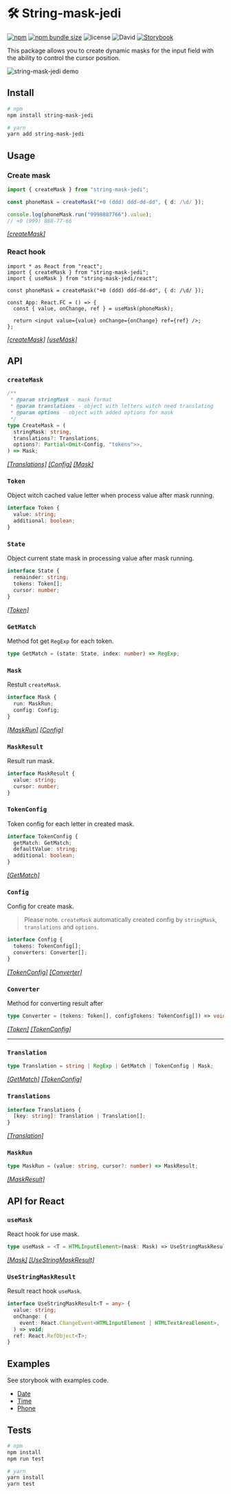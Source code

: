 # 🛠 String-mask-jedi

[![npm](https://img.shields.io/npm/v/string-mask-jedi?style=flat)](https://www.npmjs.com/package/string-mask-jedi)
[![npm bundle size](https://img.shields.io/bundlephobia/min/string-mask-jedi?color=success&label=minified&style=flat)](https://bundlephobia.com/result?p=string-mask-jedi)
![license](https://img.shields.io/npm/l/string-mask-jedi?style=flat)
![David](https://img.shields.io/david/EvgenyiFedotov/string-mask-jedi?style=flat)
[![Storybook](https://cdn.jsdelivr.net/gh/storybookjs/brand@master/badge/badge-storybook.svg)](https://evgenyifedotov.github.io/string-mask-jedi)

This package allows you to create dynamic masks for the input field with the ability to control the cursor position.

![string-mask-jedi demo](https://raw.githubusercontent.com/EvgenyiFedotov/string-mask-jedi/readme/show-mask.gif)

## Install

```sh
# npm
npm install string-mask-jedi

# yarn
yarn add string-mask-jedi
```

## Usage

### Create mask

```ts
import { createMask } from "string-mask-jedi";

const phoneMask = createMask("+0 (ddd) ddd-dd-dd", { d: /\d/ });

console.log(phoneMask.run("9998887766").value);
// +0 (999) 888-77-66
```

_[[createMask]](#createMask)_

### React hook

```tsx
import * as React from "react";
import { createMask } from "string-mask-jedi";
import { useMask } from "string-mask-jedi/react";

const phoneMask = createMask("+0 (ddd) ddd-dd-dd", { d: /\d/ });

const App: React.FC = () => {
  const { value, onChange, ref } = useMask(phoneMask);

  return <input value={value} onChange={onChange} ref={ref} />;
};
```

_[[createMask]](#createMask)_
_[[useMask]](#useMask)_

## API

### `createMask`

```ts
/**
 * @param stringMask - mask format
 * @param translations - object with letters witch need translating
 * @param options - object with added options for mask
 */
type CreateMask = (
  stringMask: string,
  translations?: Translations,
  options?: Partial<Omit<Config, "tokens">>,
) => Mask;
```

_[[Translations]](#translation)_
_[[Config]](#config)_
_[[Mask]](#mask)_

### `Token`

Object witch cached value letter when process value after mask running.

```ts
interface Token {
  value: string;
  additional: boolean;
}
```

### `State`

Object current state mask in processing value after mask running.

```ts
interface State {
  remainder: string;
  tokens: Token[];
  cursor: number;
}
```

_[[Token]](#token)_

### `GetMatch`

Method fot get `RegExp` for each token.

```ts
type GetMatch = (state: State, index: number) => RegExp;
```

### `Mask`

Restult `createMask`.

```ts
interface Mask {
  run: MaskRun;
  config: Config;
}
```

_[[MaskRun]](#maskrun)_
_[[Config]](#config)_

### `MaskResult`

Result run mask.

```ts
interface MaskResult {
  value: string;
  cursor: number;
}
```

### `TokenConfig`

Token config for each letter in created mask.

```ts
interface TokenConfig {
  getMatch: GetMatch;
  defaultValue: string;
  additional: boolean;
}
```

_[[GetMatch]](#getmatch)_

### `Config`

Config for create mask.

> Please note. `createMask` automatically created config by `stringMask`, `translations` and `options`.

```ts
interface Config {
  tokens: TokenConfig[];
  converters: Converter[];
}
```

_[[TokenConfig]](#tokenconfig)_
_[[Converter]](#converter)_

### `Converter`

Method for converting result after

```ts
type Converter = (tokens: Token[], configTokens: TokenConfig[]) => void;
```

_[[Token]](#token)_
_[[TokenConfig]](#tokenconfig)_

---

### `Translation`

```ts
type Translation = string | RegExp | GetMatch | TokenConfig | Mask;
```

_[[GetMatch]](#getmatch)_
_[[TokenConfig]](#tokenconfig)_

### `Translations`

```ts
interface Translations {
  [key: string]: Translation | Translation[];
}
```

_[[Translation]](#translation)_

### `MaskRun`

```ts
type MaskRun = (value: string, cursor?: number) => MaskResult;
```

_[[MaskResult]](#maskresult)_

## API for React

### `useMask`

React hook for use mask.

```ts
type useMask = <T = HTMLInputElement>(mask: Mask) => UseStringMaskResult<T>;
```

_[[Mask]](#mask)_
_[[UseStringMaskResult]](#UseStringMaskResult)_

### `UseStringMaskResult`

Result react hook `useMask`.

```ts
interface UseStringMaskResult<T = any> {
  value: string;
  onChange: (
    event: React.ChangeEvent<HTMLInputElement | HTMLTextAreaElement>,
  ) => void;
  ref: React.RefObject<T>;
}
```

## Examples

See storybook with examples code.

- [Date](https://evgenyifedotov.github.io/string-mask-jedi/?path=/story/date--init)
- [Time](https://evgenyifedotov.github.io/string-mask-jedi/?path=/story/time--init)
- [Phone](https://evgenyifedotov.github.io/string-mask-jedi/?path=/story/phone--init)

## Tests

```sh
# npm
npm install
npm run test

# yarn
yarn install
yarn test
```
